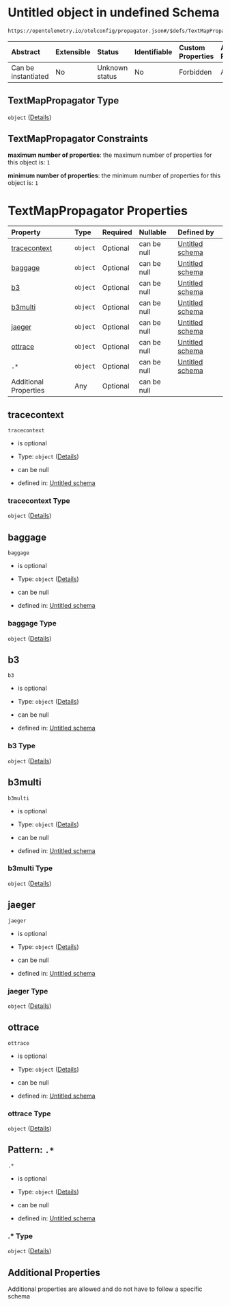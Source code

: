 # Untitled object in undefined Schema

```txt
https://opentelemetry.io/otelconfig/propagator.json#/$defs/TextMapPropagator
```



| Abstract            | Extensible | Status         | Identifiable | Custom Properties | Additional Properties | Access Restrictions | Defined In                                                            |
| :------------------ | :--------- | :------------- | :----------- | :---------------- | :-------------------- | :------------------ | :-------------------------------------------------------------------- |
| Can be instantiated | No         | Unknown status | No           | Forbidden         | Allowed               | none                | [propagator.json\*](../schema/propagator.json "open original schema") |

## TextMapPropagator Type

`object` ([Details](propagator-defs-textmappropagator.md))

## TextMapPropagator Constraints

**maximum number of properties**: the maximum number of properties for this object is: `1`

**minimum number of properties**: the minimum number of properties for this object is: `1`

# TextMapPropagator Properties

| Property                      | Type     | Required | Nullable    | Defined by                                                                                                                                                                             |
| :---------------------------- | :------- | :------- | :---------- | :------------------------------------------------------------------------------------------------------------------------------------------------------------------------------------- |
| [tracecontext](#tracecontext) | `object` | Optional | can be null | [Untitled schema](propagator-defs-textmappropagator-properties-tracecontext.md "https://opentelemetry.io/otelconfig/propagator.json#/$defs/TextMapPropagator/properties/tracecontext") |
| [baggage](#baggage)           | `object` | Optional | can be null | [Untitled schema](propagator-defs-textmappropagator-properties-baggage.md "https://opentelemetry.io/otelconfig/propagator.json#/$defs/TextMapPropagator/properties/baggage")           |
| [b3](#b3)                     | `object` | Optional | can be null | [Untitled schema](propagator-defs-textmappropagator-properties-b3.md "https://opentelemetry.io/otelconfig/propagator.json#/$defs/TextMapPropagator/properties/b3")                     |
| [b3multi](#b3multi)           | `object` | Optional | can be null | [Untitled schema](propagator-defs-textmappropagator-properties-b3multi.md "https://opentelemetry.io/otelconfig/propagator.json#/$defs/TextMapPropagator/properties/b3multi")           |
| [jaeger](#jaeger)             | `object` | Optional | can be null | [Untitled schema](propagator-defs-textmappropagator-properties-jaeger.md "https://opentelemetry.io/otelconfig/propagator.json#/$defs/TextMapPropagator/properties/jaeger")             |
| [ottrace](#ottrace)           | `object` | Optional | can be null | [Untitled schema](propagator-defs-textmappropagator-properties-ottrace.md "https://opentelemetry.io/otelconfig/propagator.json#/$defs/TextMapPropagator/properties/ottrace")           |
| `.*`                          | `object` | Optional | can be null | [Untitled schema](propagator-defs-textmappropagator-patternproperties-.md "https://opentelemetry.io/otelconfig/propagator.json#/$defs/TextMapPropagator/patternProperties/.*")         |
| Additional Properties         | Any      | Optional | can be null |                                                                                                                                                                                        |

## tracecontext



`tracecontext`

* is optional

* Type: `object` ([Details](propagator-defs-textmappropagator-properties-tracecontext.md))

* can be null

* defined in: [Untitled schema](propagator-defs-textmappropagator-properties-tracecontext.md "https://opentelemetry.io/otelconfig/propagator.json#/$defs/TextMapPropagator/properties/tracecontext")

### tracecontext Type

`object` ([Details](propagator-defs-textmappropagator-properties-tracecontext.md))

## baggage



`baggage`

* is optional

* Type: `object` ([Details](propagator-defs-textmappropagator-properties-baggage.md))

* can be null

* defined in: [Untitled schema](propagator-defs-textmappropagator-properties-baggage.md "https://opentelemetry.io/otelconfig/propagator.json#/$defs/TextMapPropagator/properties/baggage")

### baggage Type

`object` ([Details](propagator-defs-textmappropagator-properties-baggage.md))

## b3



`b3`

* is optional

* Type: `object` ([Details](propagator-defs-textmappropagator-properties-b3.md))

* can be null

* defined in: [Untitled schema](propagator-defs-textmappropagator-properties-b3.md "https://opentelemetry.io/otelconfig/propagator.json#/$defs/TextMapPropagator/properties/b3")

### b3 Type

`object` ([Details](propagator-defs-textmappropagator-properties-b3.md))

## b3multi



`b3multi`

* is optional

* Type: `object` ([Details](propagator-defs-textmappropagator-properties-b3multi.md))

* can be null

* defined in: [Untitled schema](propagator-defs-textmappropagator-properties-b3multi.md "https://opentelemetry.io/otelconfig/propagator.json#/$defs/TextMapPropagator/properties/b3multi")

### b3multi Type

`object` ([Details](propagator-defs-textmappropagator-properties-b3multi.md))

## jaeger



`jaeger`

* is optional

* Type: `object` ([Details](propagator-defs-textmappropagator-properties-jaeger.md))

* can be null

* defined in: [Untitled schema](propagator-defs-textmappropagator-properties-jaeger.md "https://opentelemetry.io/otelconfig/propagator.json#/$defs/TextMapPropagator/properties/jaeger")

### jaeger Type

`object` ([Details](propagator-defs-textmappropagator-properties-jaeger.md))

## ottrace



`ottrace`

* is optional

* Type: `object` ([Details](propagator-defs-textmappropagator-properties-ottrace.md))

* can be null

* defined in: [Untitled schema](propagator-defs-textmappropagator-properties-ottrace.md "https://opentelemetry.io/otelconfig/propagator.json#/$defs/TextMapPropagator/properties/ottrace")

### ottrace Type

`object` ([Details](propagator-defs-textmappropagator-properties-ottrace.md))

## Pattern: `.*`



`.*`

* is optional

* Type: `object` ([Details](propagator-defs-textmappropagator-patternproperties-.md))

* can be null

* defined in: [Untitled schema](propagator-defs-textmappropagator-patternproperties-.md "https://opentelemetry.io/otelconfig/propagator.json#/$defs/TextMapPropagator/patternProperties/.*")

### .\* Type

`object` ([Details](propagator-defs-textmappropagator-patternproperties-.md))

## Additional Properties

Additional properties are allowed and do not have to follow a specific schema
